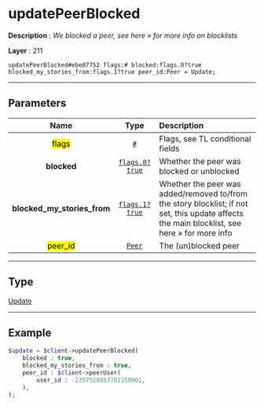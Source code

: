 # updatePeerBlocked

**Description** : *We blocked a peer, see here &raquo; for more info on blocklists*

**Layer** : 211

```tl
updatePeerBlocked#ebe07752 flags:# blocked:flags.0?true blocked_my_stories_from:flags.1?true peer_id:Peer = Update;
```

---

## Parameters

| Name | Type | Description |
| :---: | :---: | :--- |
| <mark>flags</mark> | [`#`](type/#) | Flags, see TL conditional fields |
| **blocked** | [`flags.0?true`](type/true) | Whether the peer was blocked or unblocked |
| **blocked_my_stories_from** | [`flags.1?true`](type/true) | Whether the peer was added/removed to/from the story blocklist; if not set, this update affects the main blocklist, see here » for more info |
| <mark>peer_id</mark> | [`Peer`](type/Peer) | The (un)blocked peer |

---

## Type

[Update](type/Update)

---

## Example

```php
$update = $client->updatePeerBlocked(
	blocked : true,
	blocked_my_stories_from : true,
	peer_id : $client->peerUser(
		user_id : -2357520853702350901,
	),
);
```